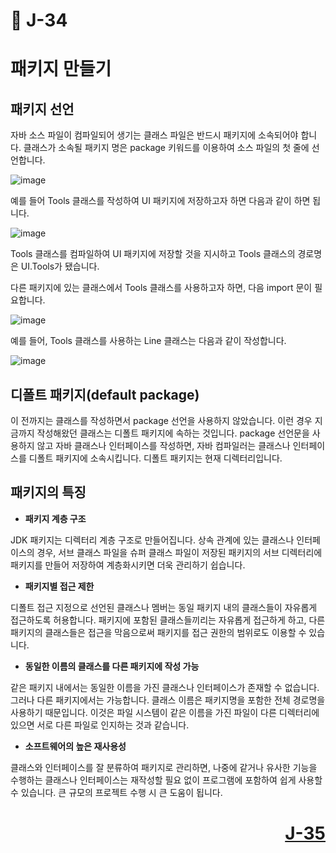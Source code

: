 # 📖 J-34

# 패키지 만들기

## 패키지 선언
<p>
  자바 소스 파일이 컴파일되어 생기는 클래스 파일은 반드시 패키지에 소속되어야 합니다. 클래스가 소속될 패키지 명은 package 키워드를 이용하여 소스 파일의 첫 줄에 선언합니다.
</p>

![image](https://github.com/user-attachments/assets/2e7dd2d1-4ef4-458d-a571-ceb5f185bd22)

<p>
  예를 들어 Tools 클래스를 작성하여 UI 패키지에 저장하고자 하면 다음과 같이 하면 됩니다.
</p>

![image](https://github.com/user-attachments/assets/493b59cd-e969-4ea7-ba2e-c4c93d7fdd12)

<p>
  
  Tools 클래스를 컴파일하여 UI 패키지에 저장할 것을 지시하고 Tools 클래스의 경로명은 UI.Tools가 됐습니다.
</p>
<p>
  다른 패키지에 있는 클래스에서 Tools 클래스를 사용하고자 하면, 다음 import 문이 필요합니다.
</p>

![image](https://github.com/user-attachments/assets/e372ad21-b486-4df9-ba4b-90655ee8ba3f)

<p>
  예를 들어, Tools 클래스를 사용하는 Line 클래스는 다음과 같이 작성합니다.
</p>

![image](https://github.com/user-attachments/assets/ced15446-a548-4d83-bdff-2aedef96b0ae)

## 디폴트 패키지(default package)
<p>
  이 전까지는 클래스를 작성하면서 package 선언을 사용하지 않았습니다.
  이런 경우 지금까지 작성해왔던 클래스는 디폴트 패키지에 속하는 것입니다.
  package 선언문을 사용하지 않고 자바 클래스나 인터페이스를 작성하면, 자바 컴파일러는 클래스나 인터페이스를 디폴트 패키지에 소속시킵니다.
  디폴트 패키지는 현재 디렉터리입니다.
</p>

## 패키지의 특징

* **패키지 계층 구조**
<p>
  JDK 패키지는 디렉터리 계층 구조로 만들어집니다. 상속 관계에 있는 클래스나 인터페이스의 경우, 서브 클래스 파일을 슈퍼 클래스 파일이 저장된 패키지의 서브 디렉터리에 패키지를 
  만들어 저장하여 계층화시키면 더욱 관리하기 쉽습니다.
</p>

* **패키지별 접근 제한**
<p>
  디폴트 접근 지정으로 선언된 클래스나 멤버는 동일 패키지 내의 클래스들이 자유롭게 접근하도록 허용합니다.
  패키지에 포함된 클래스들끼리는 자유롭게 접근하게 하고, 다른 패키지의 클래스들은 접근을 막음으로써 패키지를 접근 권한의 범위로도 이용할 수 있습니다.
</p>

* **동일한 이름의 클래스를 다른 패키지에 작성 가능**
<p>
  같은 패키지 내에서는 동일한 이름을 가진 클래스나 인터페이스가 존재할 수 없습니다. 그러나 다른 패키지에서는 가능합니다.
  클래스 이름은 패키지명을 포함한 전체 경로명을 사용하기 때문입니다. 이것은 파일 시스템이 같은 이름을 가진 파일이 다른 디렉터리에 있으면 서로 다른 파일로 인지하는 것과 같습니다.
</p>
  
* **소프트웨어의 높은 재사용성**
<p>
  클래스와 인터페이스를 잘 분류하여 패키지로 관리하면, 나중에 같거나 유사한 기능을 수행하는 클래스나 인터페이스는 재작성할 필요 없이 프로그램에 포함하여 쉽게 사용할 수 있습니다.
  큰 규모의 프로젝트 수행 시 큰 도움이 됩니다.
</p>

# <p align="right">[J-35](./J_35.md)</p>

